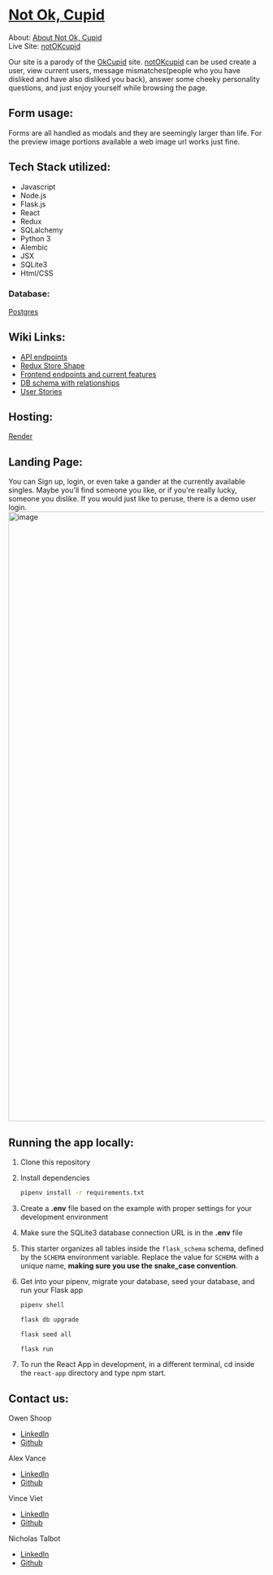 # [Not Ok, Cupid](https://www.owenshoop.dev/not-ok-cupid.html)

About: [About Not Ok, Cupid](https://www.owenshoop.dev/not-ok-cupid.html)  
Live Site: [notOKcupid](https://not-ok-cupid.onrender.com/)

Our site is a parody of the [OkCupid](https://www.okcupid.com/) site. [notOKcupid](https://not-ok-cupid.onrender.com/) can be used create a user, view current users,
message mismatches(people who you have disliked and have also disliked you back), answer some cheeky personality questions, and just enjoy yourself while browsing the page.

## Form usage:
Forms are all handled as modals and they are seemingly larger than life. For the preview image portions available a web image url works just fine.

## Tech Stack utilized:
- Javascript
- Node.js
- Flask.js
- React
- Redux
- SQLalchemy
- Python 3
- Alembic
- JSX
- SQLite3
- Html/CSS

### Database:
[Postgres](https://www.postgresql.org/)

## Wiki Links:
- [API endpoints](https://github.com/owencshoop/notOKcupid/wiki/API-Routes)
- [Redux Store Shape](https://github.com/owencshoop/notOKcupid/wiki/notOKcupid-Redux-Store-Shape)
- [Frontend endpoints and current features](https://github.com/owencshoop/notOKcupid/wiki/MVP-Feature-List)
- [DB schema with relationships](https://github.com/owencshoop/notOKcupid/wiki/DB-Schema)
- [User Stories](https://github.com/owencshoop/notOKcupid/wiki/User-Stories)

## Hosting:
[Render](https://render.com/)

## Landing Page:
You can Sign up, login, or even take a gander at the currently available singles. Maybe you'll find someone you like, or if you're really lucky, someone you dislike. If you would just like to peruse, there is a demo user login.
<img width="1200" alt="image" src="https://user-images.githubusercontent.com/110574773/213533004-3ef491c9-15ff-4cb1-9cf5-dc18b76f090e.png">

## Running the app locally:

1. Clone this repository

2. Install dependencies

      ```bash
      pipenv install -r requirements.txt
      ```

3. Create a **.env** file based on the example with proper settings for your
   development environment

4. Make sure the SQLite3 database connection URL is in the **.env** file

5. This starter organizes all tables inside the `flask_schema` schema, defined
   by the `SCHEMA` environment variable.  Replace the value for
   `SCHEMA` with a unique name, **making sure you use the snake_case
   convention**.

6. Get into your pipenv, migrate your database, seed your database, and run your Flask app

   ```bash
   pipenv shell
   ```

   ```bash
   flask db upgrade
   ```

   ```bash
   flask seed all
   ```

   ```bash
   flask run
   ```

7. To run the React App in development, in a different terminal, cd inside the `react-app` directory and type npm start.

## Contact us:
Owen Shoop
- [LinkedIn](https://www.linkedin.com/in/owen-shoop-62ba36231/)
- [Github](https://github.com/owencshoop)

Alex Vance
- [LinkedIn](https://www.linkedin.com/in/alex-vance-503537234/)
- [Github](https://github.com/alexvance9)

Vince Viet
- [LinkedIn](https://www.linkedin.com/in/vincent-viet-72349272/)
- [Github](https://github.com/vinceviet)

Nicholas Talbot
- [LinkedIn](https://www.linkedin.com/in/nicholas-talbot-5441a4242/)
- [Github](https://github.com/nicisherenow)
